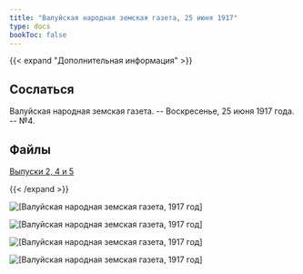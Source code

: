 ```yaml
---
title: "Валуйская народная земская газета, 25 июня 1917"
type: docs
bookToc: false
---
```


{{< expand "Дополнительная информация" >}}
## Сослаться
Валуйская народная земская газета. -- Воскресенье, 25 июня 1917 года. -- №4.

## Файлы
[Выпуски 2, 4 и 5](https://www.dropbox.com/sh/4troqygi84ildjn/AAATbuDSlGNJ7ZszSK0AbSt8a?dl=0)

{{< /expand >}}

![[Валуйская народная земская газета, 1917 год]](/static/img/papers/nzg23.png)

![[Валуйская народная земская газета, 1917 год]](/static/img/papers/nzg24.png)

![[Валуйская народная земская газета, 1917 год]](/static/img/papers/nzg25.png)

![[Валуйская народная земская газета, 1917 год]](/static/img/papers/nzg26.png)
